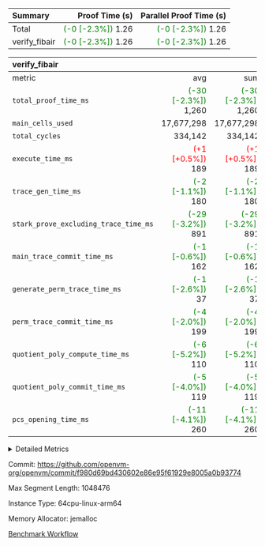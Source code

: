 | Summary | Proof Time (s) | Parallel Proof Time (s) |
|:---|---:|---:|
| Total | <span style='color: green'>(-0 [-2.3%])</span> 1.26 | <span style='color: green'>(-0 [-2.3%])</span> 1.26 |
| verify_fibair | <span style='color: green'>(-0 [-2.3%])</span> 1.26 | <span style='color: green'>(-0 [-2.3%])</span> 1.26 |


| verify_fibair |||||
|:---|---:|---:|---:|---:|
|metric|avg|sum|max|min|
| `total_proof_time_ms ` | <span style='color: green'>(-30 [-2.3%])</span> 1,260 | <span style='color: green'>(-30 [-2.3%])</span> 1,260 | <span style='color: green'>(-30 [-2.3%])</span> 1,260 | <span style='color: green'>(-30 [-2.3%])</span> 1,260 |
| `main_cells_used     ` |  17,677,298 |  17,677,298 |  17,677,298 |  17,677,298 |
| `total_cycles        ` |  334,142 |  334,142 |  334,142 |  334,142 |
| `execute_time_ms     ` | <span style='color: red'>(+1 [+0.5%])</span> 189 | <span style='color: red'>(+1 [+0.5%])</span> 189 | <span style='color: red'>(+1 [+0.5%])</span> 189 | <span style='color: red'>(+1 [+0.5%])</span> 189 |
| `trace_gen_time_ms   ` | <span style='color: green'>(-2 [-1.1%])</span> 180 | <span style='color: green'>(-2 [-1.1%])</span> 180 | <span style='color: green'>(-2 [-1.1%])</span> 180 | <span style='color: green'>(-2 [-1.1%])</span> 180 |
| `stark_prove_excluding_trace_time_ms` | <span style='color: green'>(-29 [-3.2%])</span> 891 | <span style='color: green'>(-29 [-3.2%])</span> 891 | <span style='color: green'>(-29 [-3.2%])</span> 891 | <span style='color: green'>(-29 [-3.2%])</span> 891 |
| `main_trace_commit_time_ms` | <span style='color: green'>(-1 [-0.6%])</span> 162 | <span style='color: green'>(-1 [-0.6%])</span> 162 | <span style='color: green'>(-1 [-0.6%])</span> 162 | <span style='color: green'>(-1 [-0.6%])</span> 162 |
| `generate_perm_trace_time_ms` | <span style='color: green'>(-1 [-2.6%])</span> 37 | <span style='color: green'>(-1 [-2.6%])</span> 37 | <span style='color: green'>(-1 [-2.6%])</span> 37 | <span style='color: green'>(-1 [-2.6%])</span> 37 |
| `perm_trace_commit_time_ms` | <span style='color: green'>(-4 [-2.0%])</span> 199 | <span style='color: green'>(-4 [-2.0%])</span> 199 | <span style='color: green'>(-4 [-2.0%])</span> 199 | <span style='color: green'>(-4 [-2.0%])</span> 199 |
| `quotient_poly_compute_time_ms` | <span style='color: green'>(-6 [-5.2%])</span> 110 | <span style='color: green'>(-6 [-5.2%])</span> 110 | <span style='color: green'>(-6 [-5.2%])</span> 110 | <span style='color: green'>(-6 [-5.2%])</span> 110 |
| `quotient_poly_commit_time_ms` | <span style='color: green'>(-5 [-4.0%])</span> 119 | <span style='color: green'>(-5 [-4.0%])</span> 119 | <span style='color: green'>(-5 [-4.0%])</span> 119 | <span style='color: green'>(-5 [-4.0%])</span> 119 |
| `pcs_opening_time_ms ` | <span style='color: green'>(-11 [-4.1%])</span> 260 | <span style='color: green'>(-11 [-4.1%])</span> 260 | <span style='color: green'>(-11 [-4.1%])</span> 260 | <span style='color: green'>(-11 [-4.1%])</span> 260 |



<details>
<summary>Detailed Metrics</summary>

|  | verify_program_compile_ms | total_cells | stark_prove_excluding_trace_time_ms | quotient_poly_compute_time_ms | quotient_poly_commit_time_ms | perm_trace_commit_time_ms | pcs_opening_time_ms | main_trace_commit_time_ms |
| --- | --- | --- | --- | --- | --- | --- | --- |
|  | 7 | 65,536 | 38 | 2 | 7 | 0 | 22 | 6 | 

| air_name | rows | quotient_deg | main_cols | interactions | constraints | cells |
| --- | --- | --- | --- | --- | --- | --- |
| AccessAdapterAir<2> |  | 2 |  | 5 | 12 |  | 
| AccessAdapterAir<4> |  | 2 |  | 5 | 12 |  | 
| AccessAdapterAir<8> |  | 2 |  | 5 | 12 |  | 
| FibonacciAir | 32,768 | 1 | 2 |  | 5 | 65,536 | 
| FriReducedOpeningAir |  | 2 |  | 39 | 71 |  | 
| JalRangeCheckAir |  | 2 |  | 9 | 14 |  | 
| NativePoseidon2Air<BabyBearParameters>, 1> |  | 2 |  | 136 | 572 |  | 
| PhantomAir |  | 2 |  | 3 | 5 |  | 
| ProgramAir |  | 1 |  | 1 | 4 |  | 
| VariableRangeCheckerAir |  | 1 |  | 1 | 4 |  | 
| VmAirWrapper<AluNativeAdapterAir, FieldArithmeticCoreAir> |  | 2 |  | 15 | 27 |  | 
| VmAirWrapper<BranchNativeAdapterAir, BranchEqualCoreAir<1> |  | 2 |  | 11 | 25 |  | 
| VmAirWrapper<NativeAdapterAir<2, 0>, PublicValuesCoreAir> |  | 2 |  | 11 | 29 |  | 
| VmAirWrapper<NativeLoadStoreAdapterAir<1>, NativeLoadStoreCoreAir<1> |  | 2 |  | 15 | 20 |  | 
| VmAirWrapper<NativeLoadStoreAdapterAir<4>, NativeLoadStoreCoreAir<4> |  | 2 |  | 15 | 20 |  | 
| VmAirWrapper<NativeVectorizedAdapterAir<4>, FieldExtensionCoreAir> |  | 2 |  | 15 | 27 |  | 
| VmConnectorAir |  | 2 |  | 5 | 11 |  | 
| VolatileBoundaryAir |  | 2 |  | 7 | 19 |  | 

| group | trace_gen_time_ms | total_proof_time_ms | total_cycles | total_cells | stark_prove_excluding_trace_time_ms | quotient_poly_compute_time_ms | quotient_poly_commit_time_ms | perm_trace_commit_time_ms | pcs_opening_time_ms | main_trace_commit_time_ms | main_cells_used | generate_perm_trace_time_ms | execute_time_ms |
| --- | --- | --- | --- | --- | --- | --- | --- | --- | --- | --- | --- | --- | --- |
| verify_fibair | 180 | 1,260 | 334,142 | 62,474,410 | 891 | 110 | 119 | 199 | 260 | 162 | 17,677,298 | 37 | 189 | 

| group | air_name | rows | prep_cols | perm_cols | main_cols | cells |
| --- | --- | --- | --- | --- | --- | --- |
| verify_fibair | AccessAdapterAir<2> | 131,072 |  | 16 | 11 | 3,538,944 | 
| verify_fibair | AccessAdapterAir<4> | 65,536 |  | 16 | 13 | 1,900,544 | 
| verify_fibair | AccessAdapterAir<8> | 128 |  | 16 | 17 | 4,224 | 
| verify_fibair | FriReducedOpeningAir | 2,048 |  | 84 | 27 | 227,328 | 
| verify_fibair | JalRangeCheckAir | 32,768 |  | 28 | 12 | 1,310,720 | 
| verify_fibair | NativePoseidon2Air<BabyBearParameters>, 1> | 32,768 |  | 312 | 398 | 23,265,280 | 
| verify_fibair | PhantomAir | 16,384 |  | 12 | 6 | 294,912 | 
| verify_fibair | ProgramAir | 8,192 |  | 8 | 10 | 147,456 | 
| verify_fibair | VariableRangeCheckerAir | 262,144 | 2 | 8 | 1 | 2,359,296 | 
| verify_fibair | VmAirWrapper<AluNativeAdapterAir, FieldArithmeticCoreAir> | 262,144 |  | 36 | 29 | 17,039,360 | 
| verify_fibair | VmAirWrapper<BranchNativeAdapterAir, BranchEqualCoreAir<1> | 32,768 |  | 28 | 23 | 1,671,168 | 
| verify_fibair | VmAirWrapper<NativeLoadStoreAdapterAir<1>, NativeLoadStoreCoreAir<1> | 65,536 |  | 40 | 21 | 3,997,696 | 
| verify_fibair | VmAirWrapper<NativeLoadStoreAdapterAir<4>, NativeLoadStoreCoreAir<4> | 32,768 |  | 40 | 27 | 2,195,456 | 
| verify_fibair | VmAirWrapper<NativeVectorizedAdapterAir<4>, FieldExtensionCoreAir> | 32,768 |  | 36 | 38 | 2,424,832 | 
| verify_fibair | VmConnectorAir | 2 | 1 | 16 | 5 | 42 | 
| verify_fibair | VolatileBoundaryAir | 65,536 |  | 20 | 12 | 2,097,152 | 

| group | trace_height_constraint | weighted_sum | threshold |
| --- | --- | --- | --- |
| verify_fibair | 0 | 1,085,444 | 2,013,265,921 | 
| verify_fibair | 1 | 5,411,200 | 2,013,265,921 | 
| verify_fibair | 2 | 542,722 | 2,013,265,921 | 
| verify_fibair | 3 | 5,476,612 | 2,013,265,921 | 
| verify_fibair | 4 | 65,536 | 2,013,265,921 | 
| verify_fibair | 5 | 12,851,850 | 2,013,265,921 | 

| trace_height_constraint | threshold |
| --- | --- |
| 0 | 2,013,265,921 | 

</details>


Commit: https://github.com/openvm-org/openvm/commit/f980d69bd430602e86e95f61929e8005a0b93774

Max Segment Length: 1048476

Instance Type: 64cpu-linux-arm64

Memory Allocator: jemalloc

[Benchmark Workflow](https://github.com/openvm-org/openvm/actions/runs/14394787572)
